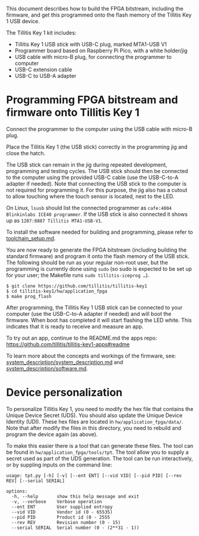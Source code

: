 
This document describes how to build the FPGA bitstream, including the
firmware, and get this programmed onto the flash memory of the
Tillitis Key 1 USB device.

The Tillitis Key 1 kit includes:

- Tillitis Key 1 USB stick with USB-C plug, marked MTA1-USB V1
- Programmer board based on Raspberry Pi Pico, with a white holder/jig
- USB cable with micro-B plug, for connecting the programmer to
  computer
- USB-C extension cable
- USB-C to USB-A adapter

# Programming FPGA bitstream and firmware onto Tillitis Key 1

Connect the programmer to the computer using the USB cable with
micro-B plug.

Place the Tillitis Key 1 (the USB stick) correctly in the programming
jig and close the hatch.

The USB stick can remain in the jig during repeated development,
programming and testing cycles. The USB stick should then be connected
to the computer using the provided USB-C cable (use the USB-C-to-A
adapter if needed). Note that connecting the USB stick to the computer
is not required for programming it. For this purpose, the jig also has
a cutout to allow touching where the touch sensor is located, next to
the LED.

On Linux, `lsusb` should list the connected programmer as `cafe:4004
Blinkinlabs ICE40 programmer`. If the USB stick is also connected it
shows up as `1207:8887 Tillitis MTA1-USB-V1`.

To install the software needed for building and programming, please
refer to [toolchain_setup.md](toolchain_setup.md).

You are now ready to generate the FPGA bitstream (including building
the standard firmware) and program it onto the flash memory of the USB
stick. The following should be run as your regular non-root user, but
the programming is currently done using `sudo` (so sudo is expected to
be set up for your user; the Makefile runs `sudo tillitis-iceprog …`).

```
$ git clone https://github.com/tillitis/tillitis-key1
$ cd tillitis-key1/hw/application_fpga
$ make prog_flash
```

After programming, the Tillitis Key 1 USB stick can be connected to
your computer (use the USB-C-to-A adapter if needed) and will boot the
firmware. When boot has completed it will start flashing the LED
white. This indicates that it is ready to receive and measure an app.

To try out an app, continue to the README.md the apps repo:
https://github.com/tillitis/tillitis-key1-apps#readme

To learn more about the concepts and workings of the firmware, see:
[system_description/system_description.md](system_description/system_description.md)
and [system_description/software.md](system_description/software.md).

# Device personalization

To personalize Tillitis Key 1, you need to modify the hex file that
contains the Unique Device Secret (UDS). You should also update the
Unique Device Identity (UDI). These hex files are located in
`hw/application_fpga/data/`. Note that after modify the files in this
directory, you need to rebuild and program the device again (as
above).

To make this easier there is a tool that can generate these files. The
tool can be found in `hw/application_fpga/tools/tpt`. The tool allow
you to supply a secret used as part of the UDS generation. The tool
can be run interactively, or by suppling inputs on the command line:

```
usage: tpt.py [-h] [-v] [--ent ENT] [--vid VID] [--pid PID] [--rev REV] [--serial SERIAL]

options:
  -h, --help       show this help message and exit
  -v, --verbose    Verbose operation
  --ent ENT        User supplied entropy
  --vid VID        Vendor id (0 - 65535)
  --pid PID        Product id (0 - 2555
  --rev REV        Revision number (0 - 15)
  --serial SERIAL  Serial number (0 - (2**31 - 1))
```
